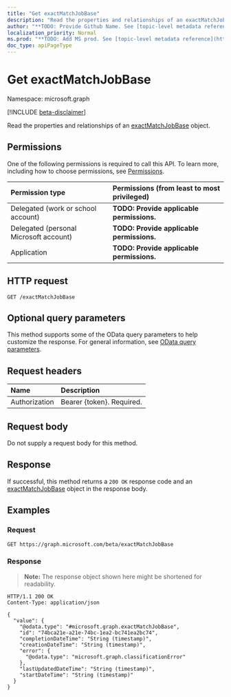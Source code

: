 ```yaml
---
title: "Get exactMatchJobBase"
description: "Read the properties and relationships of an exactMatchJobBase object."
author: "**TODO: Provide Github Name. See [topic-level metadata reference](https://msgo.azurewebsites.net/add/document/guidelines/metadata.html#topic-level-metadata)**"
localization_priority: Normal
ms.prod: "**TODO: Add MS prod. See [topic-level metadata reference](https://msgo.azurewebsites.net/add/document/guidelines/metadata.html#topic-level-metadata)**"
doc_type: apiPageType
---
```


# Get exactMatchJobBase
Namespace: microsoft.graph

[!INCLUDE [beta-disclaimer](../../includes/beta-disclaimer.md)]

Read the properties and relationships of an [exactMatchJobBase](../resources/exactmatchjobbase.md) object.

## Permissions
One of the following permissions is required to call this API. To learn more, including how to choose permissions, see [Permissions](/graph/permissions-reference).

|Permission type|Permissions (from least to most privileged)|
|:---|:---|
|Delegated (work or school account)|**TODO: Provide applicable permissions.**|
|Delegated (personal Microsoft account)|**TODO: Provide applicable permissions.**|
|Application|**TODO: Provide applicable permissions.**|

## HTTP request

<!-- {
  "blockType": "ignored"
}
-->
``` http
GET /exactMatchJobBase
```

## Optional query parameters
This method supports some of the OData query parameters to help customize the response. For general information, see [OData query parameters](/graph/query-parameters).

## Request headers
|Name|Description|
|:---|:---|
|Authorization|Bearer {token}. Required.|

## Request body
Do not supply a request body for this method.

## Response

If successful, this method returns a `200 OK` response code and an [exactMatchJobBase](../resources/exactmatchjobbase.md) object in the response body.

## Examples

### Request
<!-- {
  "blockType": "request",
  "name": "get_exactmatchjobbase"
}
-->
``` http
GET https://graph.microsoft.com/beta/exactMatchJobBase
```


### Response
>**Note:** The response object shown here might be shortened for readability.
<!-- {
  "blockType": "response",
  "truncated": true,
  "@odata.type": "microsoft.graph.exactMatchJobBase"
}
-->
``` http
HTTP/1.1 200 OK
Content-Type: application/json

{
  "value": {
    "@odata.type": "#microsoft.graph.exactMatchJobBase",
    "id": "74bca21e-a21e-74bc-1ea2-bc741ea2bc74",
    "completionDateTime": "String (timestamp)",
    "creationDateTime": "String (timestamp)",
    "error": {
      "@odata.type": "microsoft.graph.classificationError"
    },
    "lastUpdatedDateTime": "String (timestamp)",
    "startDateTime": "String (timestamp)"
  }
}
```

